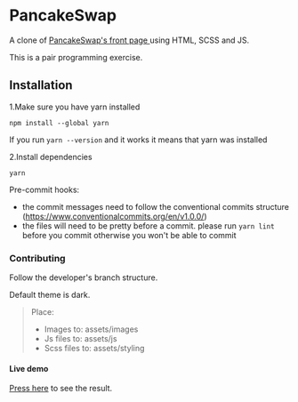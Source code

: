 # PancakeSwap  
A clone of [PancakeSwap's front page ](https://pancakeswap.finance/) using HTML, SCSS and JS.

This is a pair programming exercise.

## Installation

1.Make sure you have yarn installed

`npm install --global yarn`

If you run `yarn --version` and it works it means that yarn was installed

2.Install dependencies

`yarn`

Pre-commit hooks:

- the commit messages need to follow the conventional commits structure (https://www.conventionalcommits.org/en/v1.0.0/)
- the files will need to be pretty before a commit. please run `yarn lint` before you commit otherwise you won't be able to commit

### Contributing
Follow the developer's branch structure. 

Default theme is dark.

> Place:
> * Images to: assets/images
> * Js files to: assets/js
> * Scss files to: assets/styling

#### Live demo
[Press here](#) to see the result.